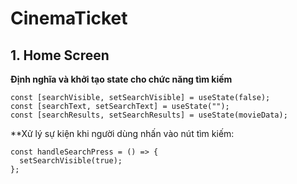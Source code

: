# CinemaTicket

## 1. Home Screen

**Định nghĩa và khởi tạo state cho chức năng tìm kiếm**

```react
const [searchVisible, setSearchVisible] = useState(false);
const [searchText, setSearchText] = useState("");
const [searchResults, setSearchResults] = useState(movieData);
```

**Xử lý sự kiện khi người dùng nhấn vào nút tìm kiếm:

```react
const handleSearchPress = () => {
  setSearchVisible(true);
};
```

